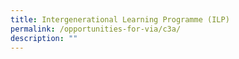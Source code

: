 ```yaml
---
title: Intergenerational Learning Programme (ILP)
permalink: /opportunities-for-via/c3a/
description: ""
---
```


